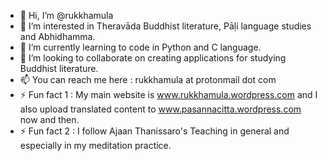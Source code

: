 - 👋 Hi, I’m @rukkhamula
- 👀 I’m interested in Theravāda Buddhist literature, Pāḷi language studies and Abhidhamma.
- 🌱 I’m currently learning to code in Python and C language.
- 💞️ I’m looking to collaborate on creating applications for studying Buddhist literature.
- 📫 You can reach me here : rukkhamula at protonmail dot com
- ⚡ Fun fact 1 : My main website is www.rukkhamula.wordpress.com and I also upload translated content to www.pasannacitta.wordpress.com now and then.
- ⚡ Fun fact 2 : I follow Ajaan Thanissaro's Teaching in general and especially in my meditation practice.
  
<!---
rukkhamula/rukkhamula is a ✨ special ✨ repository because its `README.md` (this file) appears on your GitHub profile.
You can click the Preview link to take a look at your changes.
--->
